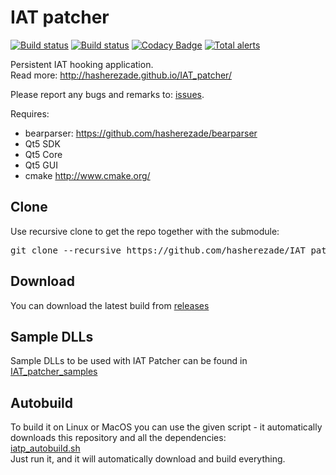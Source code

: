 IAT patcher 
==========
[![Build status](https://ci.appveyor.com/api/projects/status/dv42sbge09b3i77h?svg=true)](https://ci.appveyor.com/project/hasherezade/iat-patcher)
[![Build status](https://travis-ci.org/hasherezade/IAT_patcher.svg?branch=master)](https://travis-ci.org/hasherezade/IAT_patcher)
[![Codacy Badge](https://api.codacy.com/project/badge/Grade/e5a1d1892c2642faba08d678c0a6fbf6)](https://www.codacy.com/manual/hasherezade/IAT_patcher?utm_source=github.com&amp;utm_medium=referral&amp;utm_content=hasherezade/IAT_patcher&amp;utm_campaign=Badge_Grade)
[![Total alerts](https://img.shields.io/lgtm/alerts/g/hasherezade/IAT_patcher.svg?logo=lgtm&logoWidth=18)](https://lgtm.com/projects/g/hasherezade/IAT_patcher/alerts/)

Persistent IAT hooking application.<br/>
Read more: http://hasherezade.github.io/IAT_patcher/<br/>

Please report any bugs and remarks to: [issues](https://github.com/hasherezade/IAT_patcher/issues).

Requires:
+ bearparser: https://github.com/hasherezade/bearparser<br/>
+ Qt5 SDK<br/>
+ Qt5 Core<br/>
+ Qt5 GUI<br/>
+ cmake http://www.cmake.org/<br/>

Clone
-
Use recursive clone to get the repo together with the submodule:
<pre>
git clone --recursive https://github.com/hasherezade/IAT_patcher.git
</pre>

Download
-
You can download the latest build from [releases](https://github.com/hasherezade/IAT_patcher/releases)

Sample DLLs
-
Sample DLLs to be used with IAT Patcher can be found in [IAT_patcher_samples](https://github.com/hasherezade/IAT_patcher_samples)

Autobuild
-

To build it on Linux or MacOS you can use the given script - it automatically downloads this repository and all the dependencies:<br/>
[iatp_autobuild.sh](https://raw.githubusercontent.com/hasherezade/IAT_patcher/master/iatp_autobuild.sh)<br/>
Just run it, and it will automatically download and build everything.
